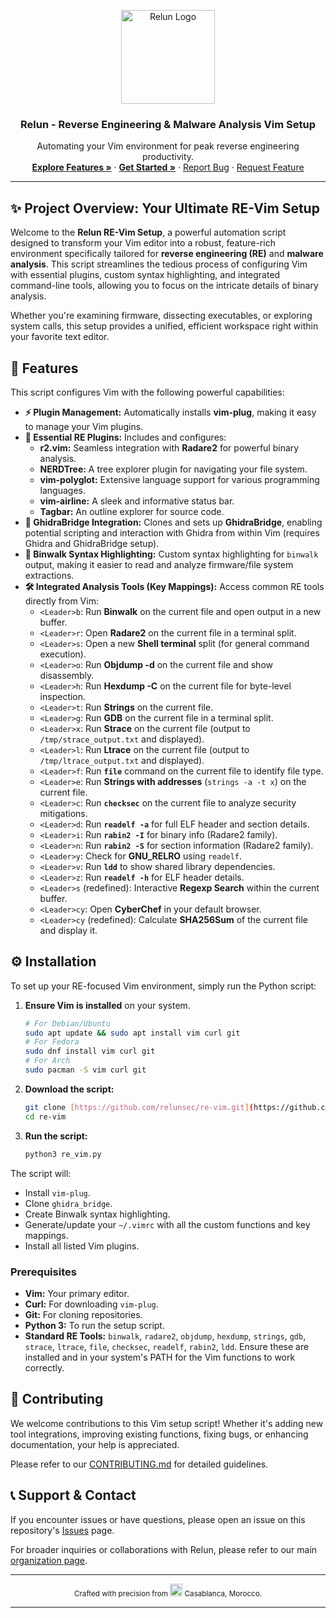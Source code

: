 <p align="center">
  <a href="https://github.com/relun">
    <img src="https://avatars.githubusercontent.com/u/213412653?s=200&v=4" alt="Relun Logo" width="150">
  </a>
  <h3 align="center">Relun - Reverse Engineering & Malware Analysis Vim Setup</h3>
  <p align="center">
    Automating your Vim environment for peak reverse engineering productivity.
    <br />
    <a href="#features"><strong>Explore Features »</strong></a>
    ·
    <a href="#installation"><strong>Get Started »</strong></a>
    ·
    <a href="https://github.com/relunsec/re-vim/issues">Report Bug</a>
    ·
    <a href="https://github.com/relunsec/re-vim/issues">Request Feature</a>
  </p>
</p>

---

## ✨ Project Overview: Your Ultimate RE-Vim Setup

Welcome to the **Relun RE-Vim Setup**, a powerful automation script designed to transform your Vim editor into a robust, feature-rich environment specifically tailored for **reverse engineering (RE)** and **malware analysis**. This script streamlines the tedious process of configuring Vim with essential plugins, custom syntax highlighting, and integrated command-line tools, allowing you to focus on the intricate details of binary analysis.

Whether you're examining firmware, dissecting executables, or exploring system calls, this setup provides a unified, efficient workspace right within your favorite text editor.

## 🚀 Features

This script configures Vim with the following powerful capabilities:

* **⚡️ Plugin Management:** Automatically installs **vim-plug**, making it easy to manage your Vim plugins.
* **🔌 Essential RE Plugins:** Includes and configures:
    * **r2.vim:** Seamless integration with **Radare2** for powerful binary analysis.
    * **NERDTree:** A tree explorer plugin for navigating your file system.
    * **vim-polyglot:** Extensive language support for various programming languages.
    * **vim-airline:** A sleek and informative status bar.
    * **Tagbar:** An outline explorer for source code.
* **🌉 GhidraBridge Integration:** Clones and sets up **GhidraBridge**, enabling potential scripting and interaction with Ghidra from within Vim (requires Ghidra and GhidraBridge setup).
* **🌈 Binwalk Syntax Highlighting:** Custom syntax highlighting for `binwalk` output, making it easier to read and analyze firmware/file system extractions.
* **🛠️ Integrated Analysis Tools (Key Mappings):** Access common RE tools directly from Vim:
    * `<Leader>b`: Run **Binwalk** on the current file and open output in a new buffer.
    * `<Leader>r`: Open **Radare2** on the current file in a terminal split.
    * `<Leader>s`: Open a new **Shell terminal** split (for general command execution).
    * `<Leader>o`: Run **Objdump -d** on the current file and show disassembly.
    * `<Leader>h`: Run **Hexdump -C** on the current file for byte-level inspection.
    * `<Leader>t`: Run **Strings** on the current file.
    * `<Leader>g`: Run **GDB** on the current file in a terminal split.
    * `<Leader>x`: Run **Strace** on the current file (output to `/tmp/strace_output.txt` and displayed).
    * `<Leader>l`: Run **Ltrace** on the current file (output to `/tmp/ltrace_output.txt` and displayed).
    * `<Leader>f`: Run **`file`** command on the current file to identify file type.
    * `<Leader>e`: Run **Strings with addresses** (`strings -a -t x`) on the current file.
    * `<Leader>c`: Run **`checksec`** on the current file to analyze security mitigations.
    * `<Leader>d`: Run **`readelf -a`** for full ELF header and section details.
    * `<Leader>i`: Run **`rabin2 -I`** for binary info (Radare2 family).
    * `<Leader>n`: Run **`rabin2 -S`** for section information (Radare2 family).
    * `<Leader>y`: Check for **GNU_RELRO** using `readelf`.
    * `<Leader>v`: Run **`ldd`** to show shared library dependencies.
    * `<Leader>z`: Run **`readelf -h`** for ELF header details.
    * `<Leader>s` (redefined): Interactive **Regexp Search** within the current buffer.
    * `<Leader>cy`: Open **CyberChef** in your default browser.
    * `<Leader>cy` (redefined): Calculate **SHA256Sum** of the current file and display it.

## ⚙️ Installation

To set up your RE-focused Vim environment, simply run the Python script:

1.  **Ensure Vim is installed** on your system.
    ```bash
    # For Debian/Ubuntu
    sudo apt update && sudo apt install vim curl git
    # For Fedora
    sudo dnf install vim curl git
    # For Arch
    sudo pacman -S vim curl git
    ```
2.  **Download the script:**
    ```bash
    git clone [https://github.com/relunsec/re-vim.git](https://github.com/relunsec/re-vim.git)
    cd re-vim
    ```
3.  **Run the script:**
    ```bash
    python3 re_vim.py
    ```

The script will:
* Install `vim-plug`.
* Clone `ghidra_bridge`.
* Create Binwalk syntax highlighting.
* Generate/update your `~/.vimrc` with all the custom functions and key mappings.
* Install all listed Vim plugins.

### Prerequisites

* **Vim:** Your primary editor.
* **Curl:** For downloading `vim-plug`.
* **Git:** For cloning repositories.
* **Python 3:** To run the setup script.
* **Standard RE Tools:** `binwalk`, `radare2`, `objdump`, `hexdump`, `strings`, `gdb`, `strace`, `ltrace`, `file`, `checksec`, `readelf`, `rabin2`, `ldd`. Ensure these are installed and in your system's PATH for the Vim functions to work correctly.

## 🤝 Contributing

We welcome contributions to this Vim setup script! Whether it's adding new tool integrations, improving existing functions, fixing bugs, or enhancing documentation, your help is appreciated.

Please refer to our [CONTRIBUTING.md](CONTRIBUTING.md) for detailed guidelines.

## 📞 Support & Contact

If you encounter issues or have questions, please open an issue on this repository's [Issues](https://github.com/relunsec/re-vim/issues) page.

For broader inquiries or collaborations with Relun, please refer to our main [organization page](https://github.com/relunsec).

---

<p align="center">
  <sub>
    Crafted with precision from <img src="https://upload.wikimedia.org/wikipedia/commons/thumb/2/2c/Flag_of_Morocco.svg/1200px-Flag_of_Morocco.svg.png" alt="Morocco Flag" width="20"> Casablanca, Morocco.
  </sub>
</p>

---
